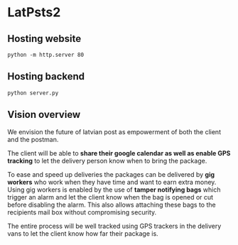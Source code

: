 # LatPsts2
## Hosting website
`python -m http.server 80`

## Hosting backend
`python server.py`

## Vision overview
We envision the future of latvian post as empowerment of both the client and the postman.

The client will be able to __share their google calendar as well as enable GPS tracking__ to let the delivery person know when to bring the package.

To ease and speed up deliveries the packages can be delivered by __gig workers__ who work when they have time and want to earn extra money. Using gig workers is enabled by the use of __tamper notifying bags__ which trigger an alarm and let the client know when the bag is opened or cut before disabling the alarm.
This also allows attaching these bags to the recipients mail box without compromising security.

The entire process will be well tracked using GPS trackers in the delivery vans to let the client know how far their package is.